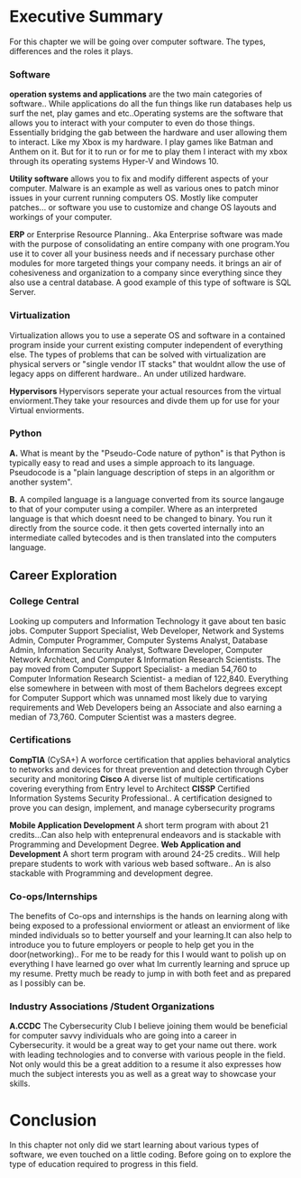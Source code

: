 # **Executive Summary**
For this chapter we will be going over computer software. The types, differences and the roles it plays. 

### **Software**
**operation systems and applications** are the two main categories of software.. While applications do all the fun things like run databases 
help us surf the net, play games and etc..Operating systems are the software that allows you to interact with your computer to even do those things. Essentially 
bridging the gab between the hardware and user allowing them to interact. Like my Xbox is my hardware. I play games like Batman and Anthem on it. But for it to run
or for me to play them I interact with my xbox through its operating systems Hyper-V and Windows 10.

**Utility software** allows you to fix and modify different aspects of your computer. Malware is an example as well as various ones to patch minor issues in your current 
running computers OS. Mostly like computer patches... or software you use to customize and change OS layouts and workings of your computer.

**ERP** or Enterprise Resource Planning.. Aka Enterprise software was made with the purpose of consolidating an entire company with one program.You use it to cover all your business needs and if necessary purchase other modules for more targeted things your company needs. it brings an air of cohesiveness and organization to a company since everything since they also use a central database. A good example of this type of software is SQL Server. 

### **Virtualization**
Virtualization allows you to use a seperate OS and software in a contained program inside your current existing computer independent of everything else. 
The types of problems that can be solved with virtualization are physical servers or "single vendor IT stacks" that wouldnt allow the use of legacy apps on different hardware..
An under utilized hardware.

**Hypervisors**
Hypervisors seperate your actual resources from the virtual enviorment.They take your resources and divde them up for use for your Virtual enviorments.

### **Python**
**A.** What is meant by the "Pseudo-Code nature of python" is that Python is typically easy to read and uses a simple approach to its language.
Pseudocode is a "plain language description of steps in an algorithm or another system".

**B.** A compiled language is a language converted from its source langauge to that of your computer using a compiler. Where as an interpreted language
is that which doesnt need to be changed to binary. You run it directly from the source code. it then gets coverted internally into an intermediate called bytecodes and is then 
translated into the computers language.

## **Career Exploration**
### **College Central**
Looking up computers and Information Technology it gave about ten basic jobs.
Computer Support Specialist, Web Developer, Network and Systems Admin, Computer Programmer, Computer Systems Analyst, Database Admin, Information Security Analyst, Software Developer, Computer Network Architect, and Computer & Information Research Scientists.
The pay moved from Computer Support Specialist- a median 54,760 to Computer Information Research Scientist- a median of 122,840.
Everything else somewhere in between with most of them Bachelors degrees except for Computer Support which was unnamed most likely due to varying requirements and Web Developers being an Associate and also earning a median of 73,760. Computer Scientist was a masters degree.

### **Certifications**
**CompTIA** (CySA+) A worforce certification that applies behavioral analytics to networks and devices for threat prevention and detection through Cyber security and monitoring 
**Cisco** A diverse list of multiple certifications covering everything from Entry level to Architect
**CISSP** Certified Information Systems Security Professional.. A certification designed to prove you can design, implement, and manage cybersecurity programs

**Mobile Application Development** A short term program with about 21 credits...Can also help with enteprenural endeavors and is stackable with Programming and Development Degree.
 **Web Application and Development** A short term program with around  24-25 credits.. Will help prepare students to work with various web based software.. An is also stackable with Programming and development degree.
 
### **Co-ops/Internships**
The benefits of Co-ops and internships is the hands on learning along with being exposed to a professional enviorment or atleast an enviorment of like minded individuals
so to better yourself and your learning.It can also help to introduce you to future employers or people to help get you in the door(networking).. For me to be ready for this I would want to polish up on everything I have learned go over what Im currently learning and spruce up my resume. Pretty much be ready to jump in with both feet and as prepared as I possibly can be.

### **Industry Associations /Student Organizations**
**A.CCDC** The Cybersecurity Club I believe joining them would be beneficial for computer savvy individuals who are going into a career in Cybersecurity. it would be a great way to get your name out there. work with leading technologies and to converse with various people in the field. Not only would this be a great addition to a resume
it also expresses how much the subject interests you as well as a great way to showcase your skills.

# **Conclusion**
In this chapter not only did we start learning about various types of software, we even touched on a little coding. Before going on to explore the type of education required to progress in this field.
